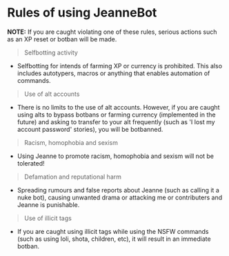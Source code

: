 # Rules of using JeanneBot

**NOTE:** If you are caught violating one of these rules, serious actions such as an XP reset or botban will be made.

> Selfbotting activity

* Selfbotting for intends of farming XP or currency is prohibited. This also includes autotypers, macros or anything that enables automation of commands.

> Use of alt accounts

* There is no limits to the use of alt accounts. However, if you are caught using alts to bypass botbans or farming currency (implemented in the future) and asking to transfer to your alt frequently (such as 'I lost my account password' stories), you will be botbanned.

> Racism, homophobia and sexism

* Using Jeanne to promote racism, homophobia and sexism will not be tolerated!

> Defamation and reputational harm

* Spreading rumours and false reports about Jeanne (such as calling it a nuke bot), causing unwanted drama or attacking me or contributers and Jeanne is punishable.

> Use of illicit tags

* If you are caught using illicit tags while using the NSFW commands (such as using loli, shota, children, etc), it will result in an immediate botban.
